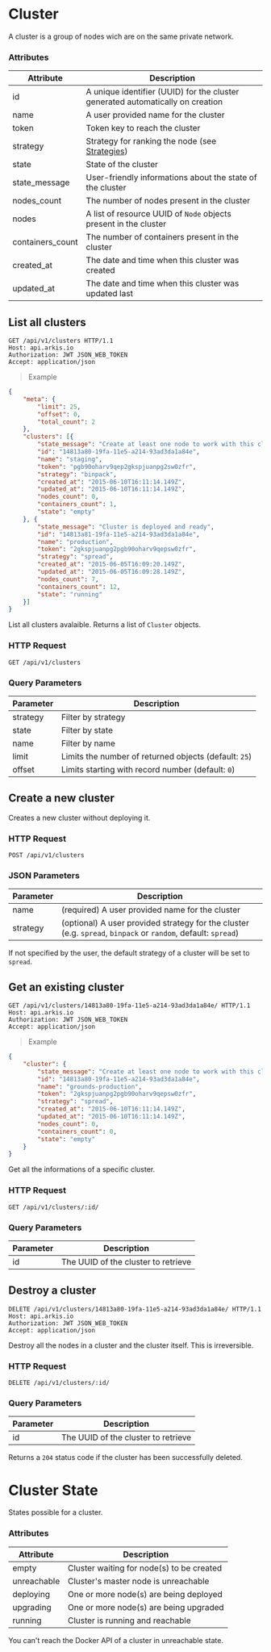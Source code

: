 # Cluster

A cluster is a group of nodes wich are on the same private network.

### Attributes

Attribute   | Description
----------- | -----------
id          | A unique identifier (UUID) for the cluster generated automatically on creation
name        | A user provided name for the cluster
token       | Token key to reach the cluster
strategy    | Strategy for ranking the node (see [Strategies](https://docs.docker.com/swarm/scheduler/strategy/))
state       | State of the cluster
state_message | User-friendly informations about the state of the cluster
nodes_count | The number of nodes present in the cluster
nodes    | A list of resource UUID of `Node` objects present in the cluster
containers_count | The number of containers present in the cluster
created_at  | The date and time when this cluster was created
updated_at  | The date and time when this cluster was updated last

## List all clusters

```http
GET /api/v1/clusters HTTP/1.1
Host: api.arkis.io
Authorization: JWT JSON_WEB_TOKEN
Accept: application/json
```

> Example

```json
{
    "meta": {
        "limit": 25,
        "offset": 0,
        "total_count": 2
    },
    "clusters": [{
        "state_message": "Create at least one node to work with this cluster",
        "id": "14813a80-19fa-11e5-a214-93ad3da1a84e",
        "name": "staging",
        "token": "pgb90oharv9qep2gkspjuanpg2sw0zfr",
        "strategy": "binpack",
        "created_at": "2015-06-10T16:11:14.149Z",
        "updated_at": "2015-06-10T16:11:14.149Z",
        "nodes_count": 0,
        "containers_count": 1,
        "state": "empty"
    }, {
        "state_message": "Cluster is deployed and ready",
        "id": "14813a81-19fa-11e5-a214-93ad3da1a84e",
        "name": "production",
        "token": "2gkspjuanpg2pgb90oharv9qepsw0zfr",
        "strategy": "spread",
        "created_at": "2015-06-05T16:09:20.149Z",
        "updated_at": "2015-06-05T16:09:28.149Z",
        "nodes_count": 7,
        "containers_count": 12,
        "state": "running"
    }]
}
```

List all clusters avalaible. Returns a list of `Cluster` objects.

### HTTP Request

`GET /api/v1/clusters`

### Query Parameters

Parameter   | Description
---------   | -----------
strategy    | Filter by strategy
state       | Filter by state
name        | Filter by name
limit       | Limits the number of returned objects (default: `25`)
offset      | Limits starting with record number (default: `0`)

## Create a new cluster

Creates a new cluster without deploying it.

### HTTP Request

`POST /api/v1/clusters`

### JSON Parameters

Parameter | Description
--------- | -----------
name  | (required) A user provided name for the cluster
strategy | (optional) A user provided strategy for the cluster (e.g. `spread`, `binpack` or `random`, default: `spread`)

If not specified by the user, the default strategy of a cluster will be set to `spread`.

## Get an existing cluster

```http
GET /api/v1/clusters/14813a80-19fa-11e5-a214-93ad3da1a84e/ HTTP/1.1
Host: api.arkis.io
Authorization: JWT JSON_WEB_TOKEN
Accept: application/json
```

> Example

```json
{
    "cluster": {
        "state_message": "Create at least one node to work with this cluster",
        "id": "14813a80-19fa-11e5-a214-93ad3da1a84e",
        "name": "grounds-production",
        "token": "2gkspjuanpg2pgb90oharv9qepsw0zfr",
        "strategy": "spread",
        "created_at": "2015-06-10T16:11:14.149Z",
        "updated_at": "2015-06-10T16:11:14.149Z",
        "nodes_count": 0,
        "containers_count": 0,
        "state": "empty"
    }
}
```

Get all the informations of a specific cluster.

### HTTP Request

`GET /api/v1/clusters/:id/`

### Query Parameters

Parameter | Description
--------- | -----------
id | The UUID of the cluster to retrieve

## Destroy a cluster

```http
DELETE /api/v1/clusters/14813a80-19fa-11e5-a214-93ad3da1a84e/ HTTP/1.1
Host: api.arkis.io
Authorization: JWT JSON_WEB_TOKEN
Accept: application/json
```

Destroy all the nodes in a cluster and the cluster itself. This is irreversible.

### HTTP Request

`DELETE /api/v1/clusters/:id/`

### Query Parameters

Parameter | Description
--------- | -----------
id | The UUID of the cluster to retrieve

Returns a `204` status code if the cluster has been successfully deleted.

# Cluster State

States possible for a cluster.

### Attributes

Attribute   | Description
----------- | -----------
empty | Cluster waiting for node(s) to be created
unreachable | Cluster's master node is unreachable
deploying | One or more node(s) are being deployed
upgrading | One or more node(s) are being upgraded
running | Cluster is running and reachable

<aside class="warning">
You can't reach the Docker API of a cluster in unreachable state.
</aside>
